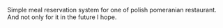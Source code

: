 Simple meal reservation system for one of polish pomeranian restaurant. And not only for it in the future I hope.